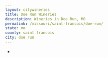 ```yaml
---
layout: citywineries
title: Doe Run Wineries
description: Wineries in Doe Run, MO
permalink: /missouri/saint-francois/doe-run/
state: mo
county: saint francois
city: doe run
---
```

-
